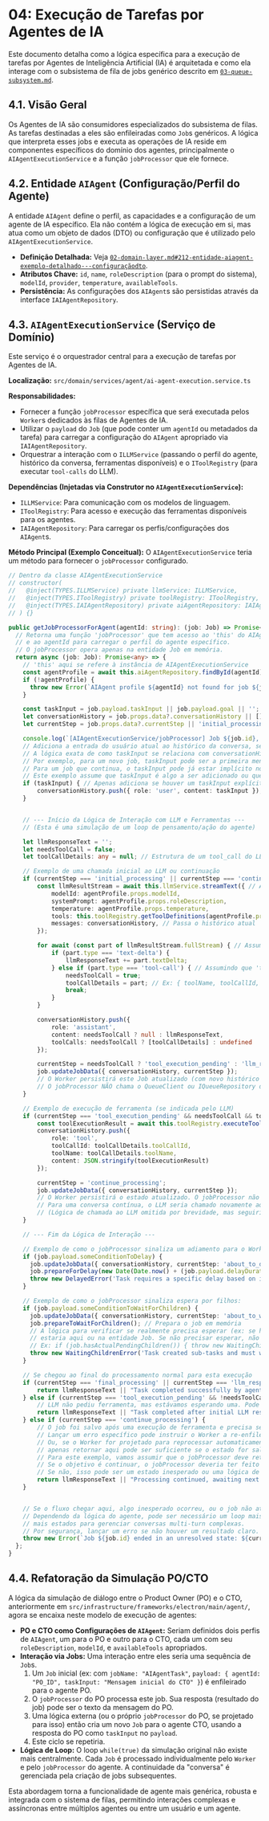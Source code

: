 # 04: Execução de Tarefas por Agentes de IA

Este documento detalha como a lógica específica para a execução de tarefas por Agentes de Inteligência Artificial (IA) é arquitetada e como ela interage com o subsistema de fila de jobs genérico descrito em [`03-queue-subsystem.md`](./03-queue-subsystem.md).

## 4.1. Visão Geral

Os Agentes de IA são consumidores especializados do subsistema de filas. As tarefas destinadas a eles são enfileiradas como `Job`s genéricos. A lógica que interpreta esses jobs e executa as operações de IA reside em componentes específicos do domínio dos agentes, principalmente o `AIAgentExecutionService` e a função `jobProcessor` que ele fornece.

## 4.2. Entidade `AIAgent` (Configuração/Perfil do Agente)

A entidade `AIAgent` define o perfil, as capacidades e a configuração de um agente de IA específico. Ela não contém a lógica de execução em si, mas atua como um objeto de dados (DTO) ou configuração que é utilizado pelo `AIAgentExecutionService`.

*   **Definição Detalhada:** Veja [`02-domain-layer.md#212-entidade-aiagent-exemplo-detalhado---configuraçãodto`](./02-domain-layer.md#212-entidade-aiagent-exemplo-detalhado---configuraçãodto).
*   **Atributos Chave:** `id`, `name`, `roleDescription` (para o prompt do sistema), `modelId`, `provider`, `temperature`, `availableTools`.
*   **Persistência:** As configurações dos `AIAgent`s são persistidas através da interface `IAIAgentRepository`.

## 4.3. `AIAgentExecutionService` (Serviço de Domínio)

Este serviço é o orquestrador central para a execução de tarefas por Agentes de IA.

**Localização:** `src/domain/services/agent/ai-agent-execution.service.ts`

**Responsabilidades:**
*   Fornecer a função `jobProcessor` específica que será executada pelos `Worker`s dedicados às filas de Agentes de IA.
*   Utilizar o `payload` do `Job` (que pode conter um `agentId` ou metadados da tarefa) para carregar a configuração do `AIAgent` apropriado via `IAIAgentRepository`.
*   Orquestrar a interação com o `ILLMService` (passando o perfil do agente, histórico da conversa, ferramentas disponíveis) e o `IToolRegistry` (para executar `tool-calls` do LLM).

**Dependências (Injetadas via Construtor no `AIAgentExecutionService`):**
*   `ILLMService`: Para comunicação com os modelos de linguagem.
*   `IToolRegistry`: Para acesso e execução das ferramentas disponíveis para os agentes.
*   `IAIAgentRepository`: Para carregar os perfis/configurações dos `AIAgent`s.

**Método Principal (Exemplo Conceitual):**
O `AIAgentExecutionService` teria um método para fornecer o `jobProcessor` configurado.
```typescript
// Dentro da classe AIAgentExecutionService
// constructor(
//   @inject(TYPES.ILLMService) private llmService: ILLMService,
//   @inject(TYPES.IToolRegistry) private toolRegistry: IToolRegistry,
//   @inject(TYPES.IAIAgentRepository) private aiAgentRepository: IAIAgentRepository
// ) {}

public getJobProcessorForAgent(agentId: string): (job: Job) => Promise<any> {
  // Retorna uma função 'jobProcessor' que tem acesso ao 'this' do AIAgentExecutionService
  // e ao agentId para carregar o perfil do agente específico.
  // O jobProcessor opera apenas na entidade Job em memória.
  return async (job: Job): Promise<any> => {
    // 'this' aqui se refere à instância de AIAgentExecutionService
    const agentProfile = await this.aiAgentRepository.findById(agentId);
    if (!agentProfile) {
      throw new Error(`AIAgent profile ${agentId} not found for job ${job.id}.`);
    }

    const taskInput = job.payload.taskInput || job.payload.goal || ''; // Dados específicos da tarefa
    let conversationHistory = job.props.data?.conversationHistory || [];
    let currentStep = job.props.data?.currentStep || 'initial_processing';

    console.log(`[AIAgentExecutionService/jobProcessor] Job ${job.id}, Agent ${agentProfile.props.name}, Step ${currentStep}`);
    // Adiciona a entrada do usuário atual ao histórico da conversa, se aplicável.
    // A lógica exata de como taskInput se relaciona com conversationHistory pode variar.
    // Por exemplo, para um novo job, taskInput pode ser a primeira mensagem 'user'.
    // Para um job que continua, o taskInput pode já estar implícito no conversationHistory vindo de job.props.data.
    // Este exemplo assume que taskInput é algo a ser adicionado ou que inicia a conversa.
    if (taskInput) { // Apenas adiciona se houver um taskInput explícito para esta execução
        conversationHistory.push({ role: 'user', content: taskInput });
    }


    // --- Início da Lógica de Interação com LLM e Ferramentas ---
    // (Esta é uma simulação de um loop de pensamento/ação do agente)

    let llmResponseText = '';
    let needsToolCall = false;
    let toolCallDetails: any = null; // Estrutura de um tool_call do LLM

    // Exemplo de uma chamada inicial ao LLM ou continuação
    if (currentStep === 'initial_processing' || currentStep === 'continue_processing') {
        const llmResultStream = await this.llmService.streamText({ // Assumindo que ILLMService tem streamText
            modelId: agentProfile.props.modelId,
            systemPrompt: agentProfile.props.roleDescription,
            temperature: agentProfile.props.temperature,
            tools: this.toolRegistry.getToolDefinitions(agentProfile.props.availableTools),
            messages: conversationHistory, // Passa o histórico atual
        });

        for await (const part of llmResultStream.fullStream) { // Assumindo que fullStream é o nome correto
            if (part.type === 'text-delta') {
                llmResponseText += part.textDelta;
            } else if (part.type === 'tool-call') { // Assumindo que 'tool-call' é o tipo correto
                needsToolCall = true;
                toolCallDetails = part; // Ex: { toolName, toolCallId, args }
                break;
            }
        }

        conversationHistory.push({
            role: 'assistant',
            content: needsToolCall ? null : llmResponseText,
            toolCalls: needsToolCall ? [toolCallDetails] : undefined
        });

        currentStep = needsToolCall ? 'tool_execution_pending' : 'llm_response_complete';
        job.updateJobData({ conversationHistory, currentStep });
        // O Worker persistirá este Job atualizado (com novo histórico e step) quando o jobProcessor retornar ou lançar um erro.
        // O jobProcessor NÃO chama o QueueClient ou IQueueRepository diretamente.
    }

    // Exemplo de execução de ferramenta (se indicada pelo LLM)
    if (currentStep === 'tool_execution_pending' && needsToolCall && toolCallDetails) {
        const toolExecutionResult = await this.toolRegistry.executeTool(toolCallDetails.toolName, toolCallDetails.args);
        conversationHistory.push({
            role: 'tool',
            toolCallId: toolCallDetails.toolCallId,
            toolName: toolCallDetails.toolName,
            content: JSON.stringify(toolExecutionResult)
        });

        currentStep = 'continue_processing';
        job.updateJobData({ conversationHistory, currentStep });
        // O Worker persistirá o estado atualizado. O jobProcessor não faz chamadas de persistência.
        // Para uma conversa contínua, o LLM seria chamado novamente aqui com o novo histórico.
        // (Lógica de chamada ao LLM omitida por brevidade, mas seguiria o padrão acima).
    }

    // --- Fim da Lógica de Interação ---

    // Exemplo de como o jobProcessor sinaliza um adiamento para o Worker:
    if (job.payload.someConditionToDelay) {
      job.updateJobData({ conversationHistory, currentStep: 'about_to_delay' }); // Salva estado atual em memória
      job.prepareForDelay(new Date(Date.now() + (job.payload.delayDuration || 60000))); // Prepara o job em memória
      throw new DelayedError('Task requires a specific delay based on its logic.'); // Sinaliza ao Worker
    }

    // Exemplo de como o jobProcessor sinaliza espera por filhos:
    if (job.payload.someConditionToWaitForChildren) {
      job.updateJobData({ conversationHistory, currentStep: 'about_to_wait_children' });
      job.prepareToWaitForChildren(); // Prepara o job em memória
      // A lógica para verificar se realmente precisa esperar (ex: se há filhos)
      // estaria aqui ou na entidade Job. Se não precisar esperar, não lança o erro.
      // Ex: if (job.hasActualPendingChildren()) { throw new WaitingChildrenError('Task must wait.'); }
      throw new WaitingChildrenError('Task created sub-tasks and must wait.'); // Sinaliza ao Worker
    }

    // Se chegou ao final do processamento normal para esta execução
    if (currentStep === 'final_processing' || currentStep === 'llm_response_complete') {
        return llmResponseText || "Task completed successfully by agent."; // Resultado final
    } else if (currentStep === 'tool_execution_pending' && !needsToolCall) {
        // LLM não pediu ferramenta, mas estávamos esperando uma. Pode ser um estado final.
        return llmResponseText || "Task completed after initial LLM response (no tool call).";
    } else if (currentStep === 'continue_processing') {
        // O job foi salvo após uma execução de ferramenta e precisa ser processado novamente pelo LLM.
        // Lançar um erro específico pode instruir o Worker a re-enfileirar imediatamente.
        // Ou, se o Worker for projetado para reprocessar automaticamente jobs em certos estados,
        // apenas retornar aqui pode ser suficiente se o estado for salvo.
        // Para este exemplo, vamos assumir que o jobProcessor deve retornar um resultado ou lançar um erro de "estado final".
        // Se o objetivo é continuar, o jobProcessor deveria ter feito outra chamada LLM.
        // Se não, isso pode ser um estado inesperado ou uma lógica de fluxo incompleta no exemplo.
        return llmResponseText || "Processing continued, awaiting next LLM call or completion.";
    }


    // Se o fluxo chegar aqui, algo inesperado ocorreu, ou o job não atingiu um estado final.
    // Dependendo da lógica do agente, pode ser necessário um loop mais explícito ou
    // mais estados para gerenciar conversas multi-turn complexas.
    // Por segurança, lançar um erro se não houver um resultado claro.
    throw new Error(`Job ${job.id} ended in an unresolved state: ${currentStep}. Final LLM text: "${llmResponseText}"`);
  };
}
```

## 4.4. Refatoração da Simulação PO/CTO

A lógica da simulação de diálogo entre o Product Owner (PO) e o CTO, anteriormente em `src/infrastructure/frameworks/electron/main/agent/`, agora se encaixa neste modelo de execução de agentes:

*   **PO e CTO como Configurações de `AIAgent`:** Seriam definidos dois perfis de `AIAgent`, um para o PO e outro para o CTO, cada um com seu `roleDescription`, `modelId`, e `availableTools` apropriados.
*   **Interação via Jobs:** Uma interação entre eles seria uma sequência de `Job`s.
    1.  Um `Job` inicial (ex: com `jobName: "AIAgentTask"`, `payload: { agentId: "PO_ID", taskInput: "Mensagem inicial do CTO" }`) é enfileirado para o agente PO.
    2.  O `jobProcessor` do PO processa este job. Sua resposta (resultado do job) pode ser o texto da mensagem do PO.
    3.  Uma lógica externa (ou o próprio `jobProcessor` do PO, se projetado para isso) então cria um novo `Job` para o agente CTO, usando a resposta do PO como `taskInput` no `payload`.
    4.  Este ciclo se repetiria.
*   **Lógica de Loop:** O loop `while(true)` da simulação original não existe mais centralmente. Cada `Job` é processado individualmente pelo `Worker` e pelo `jobProcessor` do agente. A continuidade da "conversa" é gerenciada pela criação de jobs subsequentes.

Esta abordagem torna a funcionalidade de agente mais genérica, robusta e integrada com o sistema de filas, permitindo interações complexas e assíncronas entre múltiplos agentes ou entre um usuário e um agente.
```

